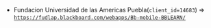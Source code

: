  - Fundacion Universidad de las Americas Puebla(`client_id=14683`) => [`https://fudlap.blackboard.com/webapps/Bb-mobile-BBLEARN/`](https://fudlap.blackboard.com/webapps/Bb-mobile-BBLEARN/)
